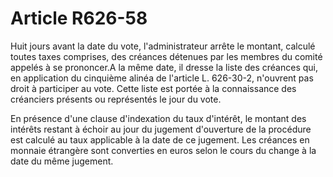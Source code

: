 # Article R626-58

Huit jours avant la date du vote, l'administrateur arrête le montant, calculé toutes taxes comprises, des créances détenues par les membres du comité appelés à se prononcer.A la même date, il dresse la liste des créances qui, en application du cinquième alinéa de l'article L. 626-30-2, n'ouvrent pas droit à participer au vote. Cette liste est portée à la connaissance des créanciers présents ou représentés le jour du vote.

En présence d'une clause d'indexation du taux d'intérêt, le montant des intérêts restant à échoir au jour du jugement d'ouverture de la procédure est calculé au taux applicable à la date de ce jugement. Les créances en monnaie étrangère sont converties en euros selon le cours du change à la date du même jugement.
